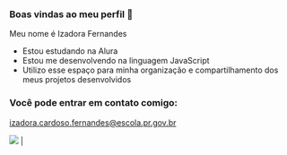 ### Boas vindas ao meu perfil 💙
Meu nome é Izadora Fernandes

- Estou estudando na Alura
- Estou me desenvolvendo na linguagem JavaScript
- Utilizo esse espaço para minha organização e compartilhamento dos meus projetos desenvolvidos
### Você pode entrar em contato comigo:

izadora.cardoso.fernandes@escola.pr.gov.br

![](https://media.tenor.com/5BYK-WS0__gAAAAM/cool-fun.gif) |

